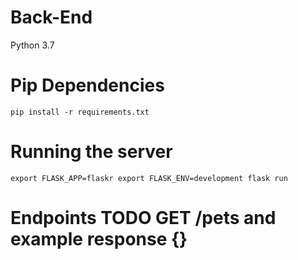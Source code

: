 # Back-End

Python 3.7

# Pip Dependencies

`pip install -r requirements.txt`

# Running the server

`export FLASK_APP=flaskr
export FLASK_ENV=development
flask run`

# Endpoints TODO GET /pets and example response {}

